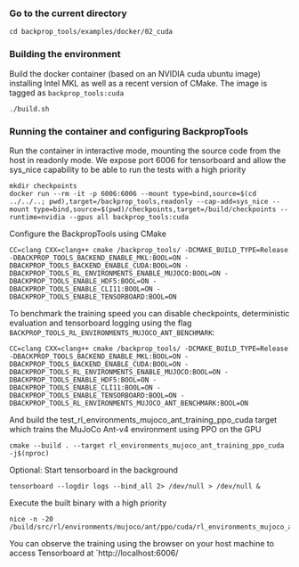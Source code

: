 ### Go to the current directory
```
cd backprop_tools/examples/docker/02_cuda
```
### Building the environment
Build the docker container (based on an NVIDIA cuda ubuntu image) installing Intel MKL as well as a recent version of CMake. The image is tagged as `backprop_tools:cuda`
```
./build.sh
```
### Running the container and configuring BackpropTools
Run the container in interactive mode, mounting the source code from the host in readonly mode. We expose port 6006 for tensorboard and allow the sys_nice capability to be able to run the tests with a high priority
```
mkdir checkpoints
docker run --rm -it -p 6006:6006 --mount type=bind,source=$(cd ../../..; pwd),target=/backprop_tools,readonly --cap-add=sys_nice --mount type=bind,source=$(pwd)/checkpoints,target=/build/checkpoints --runtime=nvidia --gpus all backprop_tools:cuda
```
Configure the BackpropTools using CMake
```
CC=clang CXX=clang++ cmake /backprop_tools/ -DCMAKE_BUILD_TYPE=Release -DBACKPROP_TOOLS_BACKEND_ENABLE_MKL:BOOL=ON -DBACKPROP_TOOLS_BACKEND_ENABLE_CUDA:BOOL=ON -DBACKPROP_TOOLS_RL_ENVIRONMENTS_ENABLE_MUJOCO:BOOL=ON -DBACKPROP_TOOLS_ENABLE_HDF5:BOOL=ON -DBACKPROP_TOOLS_ENABLE_CLI11:BOOL=ON -DBACKPROP_TOOLS_ENABLE_TENSORBOARD:BOOL=ON
```
To benchmark the training speed you can disable checkpoints, deterministic evaluation and tensorboard logging using the flag `BACKPROP_TOOLS_RL_ENVIRONMENTS_MUJOCO_ANT_BENCHMARK`:
```
CC=clang CXX=clang++ cmake /backprop_tools/ -DCMAKE_BUILD_TYPE=Release -DBACKPROP_TOOLS_BACKEND_ENABLE_MKL:BOOL=ON -DBACKPROP_TOOLS_BACKEND_ENABLE_CUDA:BOOL=ON -DBACKPROP_TOOLS_RL_ENVIRONMENTS_ENABLE_MUJOCO:BOOL=ON -DBACKPROP_TOOLS_ENABLE_HDF5:BOOL=ON -DBACKPROP_TOOLS_ENABLE_CLI11:BOOL=ON -DBACKPROP_TOOLS_ENABLE_TENSORBOARD:BOOL=ON -DBACKPROP_TOOLS_RL_ENVIRONMENTS_MUJOCO_ANT_BENCHMARK:BOOL=ON
```
And build the test_rl_environments_mujoco_ant_training_ppo_cuda target which trains the MuJoCo Ant-v4 environment using PPO on the GPU
```
cmake --build . --target rl_environments_mujoco_ant_training_ppo_cuda -j$(nproc)
```
Optional: Start tensorboard in the background
```
tensorboard --logdir logs --bind_all 2> /dev/null > /dev/null &
```
Execute the built binary with a high priority
```
nice -n -20 /build/src/rl/environments/mujoco/ant/ppo/cuda/rl_environments_mujoco_ant_training_ppo_cuda 
```
You can observe the training using the browser on your host machine to access Tensorboard at `http://localhost:6006/
